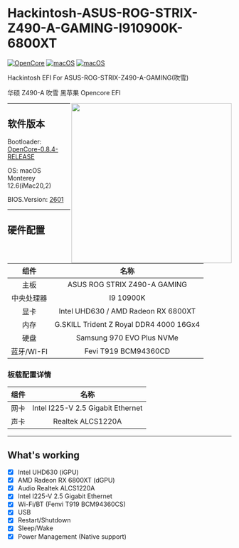 # Hackintosh-ASUS-ROG-STRIX-Z490-A-GAMING-I910900K-6800XT
[![OpenCore](https://img.shields.io/badge/OpenCore-0.8.4-1ac3d4)](https://github.com/acidanthera/OpenCorePkg/releases/latest)
[![macOS](https://img.shields.io/badge/macOS-12.6-c62eb8)](https://www.apple.com.cn/macos/monterey/)
[![macOS](https://img.shields.io/badge/macOS-13%20beta-ffb84a)](https://www.apple.com.cn/macos/macos-ventura-preview/)

Hackintosh EFI For ASUS-ROG-STRIX-Z490-A-GAMING(吹雪)

华硕 Z490-A 吹雪 黑苹果 Opencore EFI

<img src="https://rog.asus.com/websites/global/products/enapehclupql13s5/img/z490/kv/hero.png" align="right" width="360" />

---
## 软件版本

Bootloader: [OpenCore-0.8.4-RELEASE](https://github.com/acidanthera/OpenCorePkg/releases/tag/0.8.4)

OS: macOS Monterey 12.6(iMac20,2)

BIOS.Version: [2601](https://rog.asus.com.cn/motherboards/rog-strix/rog-strix-z490-a-gaming-model/helpdesk_bios/)

---

## 硬件配置

|    组件    |                  名称                   |
|:----------:|:---------------------------------------:|
|    主板    |      ASUS ROG STRIX Z490-A GAMING       |
| 中央处理器 |                I9 10900K                |
|    显卡    |   Intel UHD630 / AMD Radeon RX 6800XT   |
|    内存    | G.SKILL Trident Z Royal DDR4 4000 16Gx4 |
|    硬盘    |        Samsung 970 EVO Plus NVMe        |
| 蓝牙/WI-FI |          Fevi T919 BCM94360CD           |

### 板载配置详情

| 组件 |               名称                |
|:----:|:---------------------------------:|
| 网卡 | Intel I225-V 2.5 Gigabit Ethernet |
| 声卡 |         Realtek ALCS1220A         |

---

## What's working
- [x] Intel UHD630 (iGPU)
- [x] AMD Radeon RX 6800XT (dGPU)
- [x] Audio Realtek ALCS1220A
- [x] Intel I225-V 2.5 Gigabit Ethernet
- [x] Wi-Fi/BT (Fenvi T919 BCM94360CS)
- [x] USB
- [x] Restart/Shutdown
- [x] Sleep/Wake
- [x] Power Management (Native support)